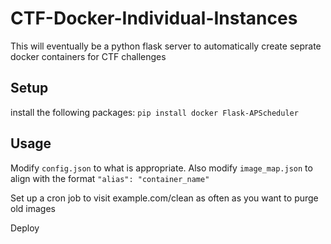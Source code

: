 # CTF-Docker-Individual-Instances
This will eventually be a python flask server to automatically create seprate docker containers for CTF challenges
## Setup
install the following packages: `pip install docker Flask-APScheduler`

## Usage
Modify `config.json` to what is appropriate. Also modify `image_map.json` to align with the format `"alias": "container_name"`

Set up a cron job to visit example.com/clean as often as you want to purge old images

Deploy